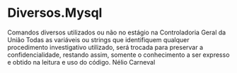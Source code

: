# Diversos.Mysql
Comandos diversos utilizados ou não no estágio na Controladoria Geral da União
Todas as variáveis ou strings que identifiquem qualquer procedimento investigativo utilizado, será 
trocada para preservar a confidencialidade, restando assim, somente o conhecimento a ser expresso e obtido na leitura e uso do código.
Nélio Carneval
